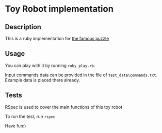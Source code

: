 # Toy Robot implementation

## Description

This is a ruby implementation for [the famous puzzle ](https://github.com/bettercaring/toy-robot)

## Usage

You can play with it by running `ruby play.rb`.

Input commands data can be provided in the file of `test_data\commands.txt`. Example data is placed there already.

## Tests

RSpec is used to cover the main functions of this toy robot

To run the test, run `rspec`

Have fun:)
